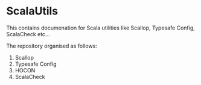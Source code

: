 # ScalaUtils
This contains documenation for Scala utilities like Scallop, Typesafe Config, ScalaCheck etc...

The repository organised as follows:

1. Scallop
2. Typesafe Config
3. HOCON
4. ScalaCheck
